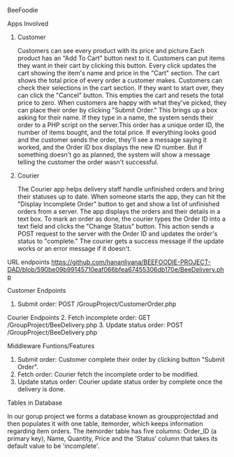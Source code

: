 BeeFoodie 

Apps Involved
  1. Customer

      Customers can see every product with its price and picture.Each product has an "Add To Cart" button next to it. Customers can put items they want in their cart by clicking this button. Every click updates the cart showing the item's name and price in the "Cart" section. The cart shows the total price of every order a customer makes. Customers can check their selections in the cart section. If they want to start over, they can click the "Cancel" button. This empties the cart and resets the total price to zero. When customers are happy with what they've picked, they can place their order by clicking "Submit Order." This brings up a box asking for their name. If they type in a name, the system sends their order to a PHP script on the server.This order has a unique order ID, the number of items bought, and the total price. If everything looks good and the customer sends the order, they'll see a message saying it worked, and the Order ID box displays the new ID number. But if something doesn't go as planned, the system will show a message telling the customer the order wasn't successful.

3. Courier

   The Courier app helps delivery staff handle unfinished orders and bring their statuses up to date. When someone starts the app, they can hit the "Display Incomplete Order" button to get and show a list of unfinished orders from a server. The app displays the orders and their details in a text box. To mark an order as done, the courier types the Order ID into a text field and clicks the "Change Status" button. This action sends a POST request to the server with the Order ID and updates the order's status to "complete." The courier gets a success message if the update works or an error message if it doesn't.

URL endpoints
https://github.com/hananliyana/BEEFOODIE-PROJECT-DAD/blob/590be09b99145710eaf066bfea67455306db170e/BeeDelivery.php

Customer Endpoints
1.	Submit order: POST /GroupProject/CustomerOrder.php

Courier Endpoints
2.	Fetch incomplete order: GET /GroupProject/BeeDelivery.php
3.	Update status order: POST /GroupProject/BeeDelivery.php

Middleware Funtions/Features
1. Submit order: Customer complete their order by clicking button "Submit Order".
2. Fetch order: Courier fetch the incomplete order to be modified.
3. Update status order: Courier update status order by complete once the delivery is done.

Tables in Database

In our gorup project we forms a database known as groupprojectdad and then populates it with one table, itemorder, which keeps information regarding item orders. The itemorder table has five columns: Order_ID (a primary key), Name, Quantity, Price and the ‘Status’ column that takes its default value to be 'incomplete'. 
